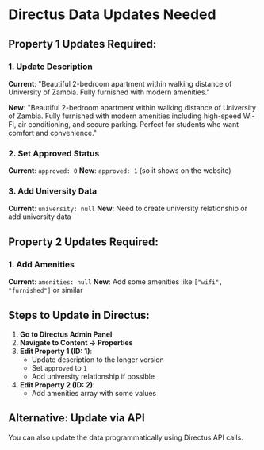 # Directus Data Updates Needed

## Property 1 Updates Required:

### 1. Update Description
**Current**: "Beautiful 2-bedroom apartment within walking distance of University of Zambia. Fully furnished with modern amenities."

**New**: "Beautiful 2-bedroom apartment within walking distance of University of Zambia. Fully furnished with modern amenities including high-speed Wi-Fi, air conditioning, and secure parking. Perfect for students who want comfort and convenience."

### 2. Set Approved Status
**Current**: `approved: 0`
**New**: `approved: 1` (so it shows on the website)

### 3. Add University Data
**Current**: `university: null`
**New**: Need to create university relationship or add university data

## Property 2 Updates Required:

### 1. Add Amenities
**Current**: `amenities: null`
**New**: Add some amenities like `["wifi", "furnished"]` or similar

## Steps to Update in Directus:

1. **Go to Directus Admin Panel**
2. **Navigate to Content → Properties**
3. **Edit Property 1 (ID: 1)**:
   - Update description to the longer version
   - Set `approved` to `1`
   - Add university relationship if possible
4. **Edit Property 2 (ID: 2)**:
   - Add amenities array with some values

## Alternative: Update via API

You can also update the data programmatically using Directus API calls.

